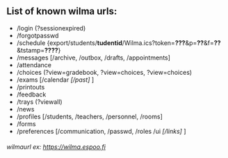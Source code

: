 ## List of known wilma urls:
* /login (?sessionexpired)
* /forgotpasswd
* /schedule {export/students/**tudentid**/Wilma.ics?token=**???**&p=**??**&f=**??**&tstamp=**????**}
* /messages [/archive, /outbox, /drafts, /appointments]
* /attendance
* /choices (?view=gradebook, ?view=choices, ?view=choices)
* /exams [/calendar *[/past]* ]
* /printouts
* /feedback
* /trays (?viewall)
* /news
* /profiles [/students, /teachers, /personnel, /rooms]
* /forms
* /preferences [/communication, /passwd, /roles /ui *[/links]* ]


###### wilmaurl ex: https://wilma.espoo.fi
